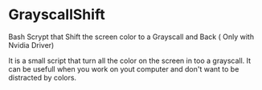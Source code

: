 # GrayscallShift
Bash Scrypt that Shift the screen color to a Grayscall and Back ( Only with Nvidia Driver)

It is a small script that turn all the color on the screen in too a grayscall. It can be usefull when you work on yout computer and don't want to be distracted by colors.
